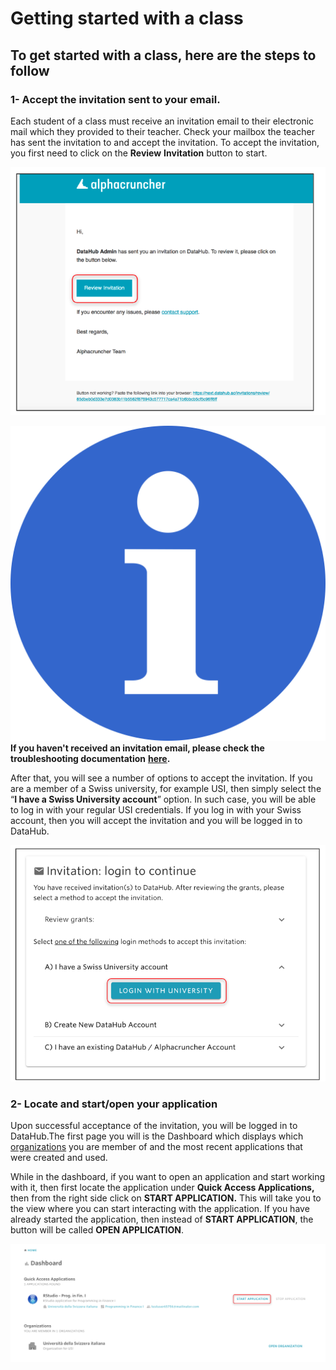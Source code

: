 # Getting started with a class

## **To get started with a class, here are the steps to follow**

### 1- **Accept the invitation sent to your email.**

Each student of a class must receive an invitation email to their electronic mail which they provided to their teacher. Check your mailbox the teacher has sent the invitation to and accept the invitation. To accept the invitation, you first need to click on the **Review** **Invitation** button to start.

![](../.gitbook/assets/screen-shot-2019-09-20-at-3.49.10-pm-2.png)

![](../.gitbook/assets/info_simple.svg.png)**If you haven't received an invitation email, please check the troubleshooting documentation** [**here**](../troubleshooting/login-issues/i-havent-received-an-invitation-email.md)**.**  
  
  
After that, you will see a number of options to accept the invitation. If you are a member of a Swiss university, for example USI, then simply select the “**I have a Swiss University account**” option. In such case, you will be able to log in with your regular USI credentials. If you log in with your Swiss account, then you will accept the invitation and you will be logged in to DataHub. 

![](../.gitbook/assets/screen-shot-2019-09-20-at-3.54.27-pm-2.png)

### 2- Locate and start/open your application

Upon successful acceptance of the invitation, you will be logged in to DataHub.The first page you will is the Dashboard which displays which [organizations](../data-organization/organizations.md) you are member of and the most recent applications that were created and used.  
  
While in the dashboard, if you want to open an application and start working with it, then first locate the application under **Quick Access Applications,** then from the right side click on **START APPLICATION.** This will take you to the view where you can start interacting with the application. If you have already started the application, then instead of **START APPLICATION**, the button will be called **OPEN APPLICATION**.

![](../.gitbook/assets/screen-shot-2019-09-20-at-4.11.31-pm-2.png)

 



